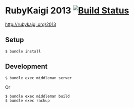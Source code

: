 # RubyKaigi 2013 [![Build Status](https://travis-ci.org/ruby-no-kai/rubykaigi2013.png?branch=master)](https://travis-ci.org/ruby-no-kai/rubykaigi2013)

http://rubykaigi.org/2013

## Setup

```
$ bundle install
```

## Development

```
$ bundle exec middleman server
```

Or

```
$ bundle exec middleman build
$ bundle exec rackup
```
